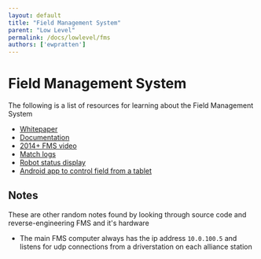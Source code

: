 ```yaml
---
layout: default
title: "Field Management System"
parent: "Low Level"
permalink: /docs/lowlevel/fms
authors: ['ewpratten']
---
```


# Field Management System
The following is a list of resources for learning about the Field Management System
 - [Whitepaper](https://wpilib.screenstepslive.com/s/currentCS/m/troubleshooting/l/705152-fms-whitepaper)
 - [Documentation](http://wpilib.screenstepslive.com/s/fms)
 - [2014+ FMS video](https://youtu.be/fI_pscTtMVI)
 - [Match logs](http://wpilib.screenstepslive.com/s/fms/m/fieldmonitor/l/591663-viewing-match-logs)
 - [Robot status display](http://wpilib.screenstepslive.com/s/fms/m/fieldmonitor/l/592785-live-monitor)
 - [Android app to control field from a tablet](https://play.google.com/store/apps/details?id=com.wix.ftanotepad18.ftanp)

## Notes
These are other random notes found by looking through source code and reverse-engineering FMS and it's hardware
 - The main FMS computer always has the ip address `10.0.100.5` and listens for udp connections from a driverstation on each alliance station
